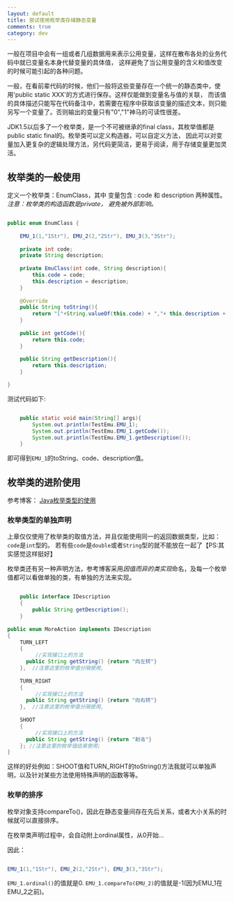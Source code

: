 ```yaml
---
layout: default
title: 尝试使用枚举类存储静态变量
comments: true
category: dev
---
```



一般在项目中会有一组或者几组数据用来表示公用变量，这样在散布各处的业务代码中就已变量名本身代替变量的具体值，
这样避免了当公用变量的含义和值改变的时候可能引起的各种问题。

一般，在看前辈代码的时候，他们一般将这些变量存在一个统一的静态类中，使用'public static XXX'的方式进行保存。这样仅能做到变量名与值的关联，
而该值的具体描述只能写在代码备注中，若需要在程序中获取该变量的描述文本，则只能另写一个变量了。否则输出的变量只有"0","1"神马的可读性很差。

JDK1.5以后多了一个枚举类，是一个不可被继承的final class，其枚举值都是public static final的。枚举类可以定义构造器，可以自定义方法，
因此可以对变量加入更复杂的逻辑处理方法，另代码更简洁，更易于阅读，用于存储变量更加灵活。

## 枚举类的一般使用


定义一个枚举类：EnumClass，其中 变量包含 : code 和 description 两种属性。
*注意：枚举类的构造函数是private， 避免被外部影响。*

```java

public enum EnumClass {
	
	EMU_1(1,"1Str"), EMU_2(2,"2Str"), EMU_3(3,"3Str");
	
	private int code;
	private String description;
	
	private EmuClass(int code, String description){
		this.code = code;
		this.description = description;
	}
	
	@Override
	public String toString(){
		return "["+String.valueOf(this.code) + ","+ this.description + "]";
	}
	
	public int getCode(){
		return this.code;
	}
	
	public String getDescription(){
		return this.description;
	}

}

```

测试代码如下:

```java

	public static void main(String[] args){
		System.out.println(TestEmu.EMU_1);
		System.out.println(TestEmu.EMU_1.getCode());
		System.out.println(TestEmu.EMU_1.getDescription());
	}

```

即可得到`EMU_1`的toString、code、description值。

## 枚举类的进阶使用

参考博客： [Java枚举类型的使用](http://xyiyy.iteye.com/blog/359663/)

### 枚举类型的单独声明

上章仅仅使用了枚举类的取值方法，并且仅能使用同一的返回数据类型，比如：`code`是`int`型的。
若有些`code`是`double`或者`String`型的就不能放在一起了【PS:其实感觉这样挺好】

枚举类还有另一种声明方法，参考博客采用*因值而异的类实现*命名，及每一个枚举值都可以看做单独的类，有单独的方法来实现。

```java

	public interface IDescription  
	{  
	    public String getDescription();  
	}  
  
public enum MoreAction implements IDescription  
{  
    TURN_LEFT  
    {  
         //实现接口上的方法  
      public String getString() {return "向左转"}  
    },  //注意这里的枚举值分隔使用,  
     
    TURN_RIGHT  
    {  
         //实现接口上的方法  
      public String getString() {return "向右转"}  
    },  //注意这里的枚举值分隔使用,  
  
    SHOOT  
    {  
         //实现接口上的方法  
      public String getString() {return "射击"}  
    }; //注意这里的枚举值结束使用;  
}  

```

这样的好处例如：SHOOT值和TURN_RIGHT的toString()方法我就可以单独声明，以及针对某些方法使用特殊声明的函数等等。

### 枚举的排序

枚举对象支持compareTo()，因此在静态变量间存在先后关系，或者大小关系的时候就可以直接排序。

在枚举类声明过程中，会自动附上ordinal属性，从0开始...

因此：

```java

EMU_1(1,"1Str"), EMU_2(2,"2Str"), EMU_3(3,"3Str");

```

`EMU_1.ordinal()`的值就是0. `EMU_1.compareTo(EMU_2)`的值就是-1(因为EMU_1在EMU_2之前)。
